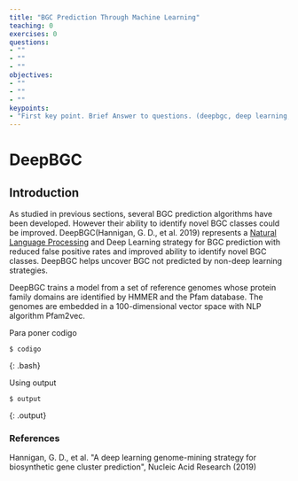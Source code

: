 ```yaml
---
title: "BGC Prediction Through Machine Learning"
teaching: 0
exercises: 0
questions:
- ""
- ""
- ""
objectives:
- ""
- ""
- ""
keypoints:
- "First key point. Brief Answer to questions. (deepbgc, deep learning, natural language processing, genome mining, secondary metabolism, bacteria, bioactive coumpounds)"
---
```


# DeepBGC

## Introduction

As studied in previous sections, several BGC prediction algorithms have been developed. However their ability to identify novel BGC classes could be improved. DeepBGC(Hannigan, G. D., et al. 2019) represents a [Natural Language Processing](https://www.techtarget.com/searchenterpriseai/definition/natural-language-processing-NLP) and Deep Learning strategy for BGC prediction with reduced false positive rates and improved ability to identify novel BGC classes. DeepBGC helps uncover BGC not predicted by non-deep learning strategies. 

DeepBGC trains a model from a set of reference genomes whose protein family domains are identified by HMMER and the Pfam database. The genomes are embedded in a 100-dimensional vector space with NLP algorithm Pfam2vec. 

Para poner codigo
~~~
$ codigo
~~~
{: .bash}

Using output
~~~
$ output
~~~
{: .output}


### References

Hannigan, G. D., et al. "A deep learning genome-mining strategy for biosynthetic gene cluster prediction", Nucleic Acid Research (2019)
